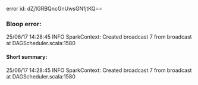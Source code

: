 error id: dZj1GRBQncGnUwsGNfjtKQ==
### Bloop error:

25/06/17 14:28:45 INFO SparkContext: Created broadcast 7 from broadcast at DAGScheduler.scala:1580
#### Short summary: 

25/06/17 14:28:45 INFO SparkContext: Created broadcast 7 from broadcast at DAGScheduler.scala:1580